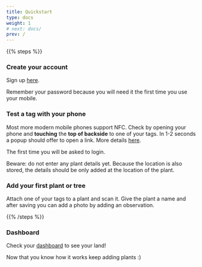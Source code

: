 ```yaml
---
title: Quickstart
type: docs
weight: 1
# next: docs/
prev: /
---
```


{{% steps %}}

### Create your account

Sign up [here](https://app.plantproxy.com/register).

Remember your password because you will need it the first time you use your mobile.

### Test a tag with your phone

Most more modern mobile phones support NFC. Check by opening your phone and **touching** the **top of backside** to one of your tags. In 1-2 seconds a popup should offer to open a link. More details [here](docs/nfc-capable-mobiles.md).

The first time you will be asked to login.

Beware: do not enter any plant details yet. Because the location is also stored, the details should be only added at the location of the plant.
### Add your first plant or tree

Attach one of your tags to a plant and scan it. Give the plant a name and after saving you can add a photo by adding an observation.

{{% /steps %}}

### Dashboard

Check your [dashboard](https://app.plantproxy.com/dashboard) to see your land!

Now that you know how it works keep adding plants :)
